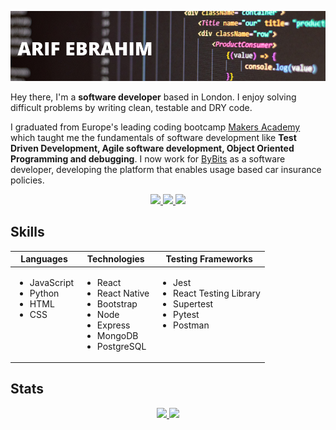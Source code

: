 ![header](./images/gh_banner.png)

Hey there, I'm a **software developer** based in London. I enjoy solving difficult problems by writing clean, testable and DRY code.

I graduated from Europe's leading coding bootcamp [Makers Academy](https://makers.tech/) which taught me the fundamentals of software development like **Test Driven Development, Agile software development, Object Oriented Programming and debugging**. I now work for [ByBits](https://www.bybits.co.uk/) as a software developer, developing the platform that enables usage based car insurance policies.

<div align="center">
  <a href="https://www.linkedin.com/in/arif-e/">
    <img src="https://img.shields.io/badge/Arif Ebrahim-0077B5?&logo=linkedin&style=social">
  </a>
  <a href="https://www.codewars.com/users/ArifEbrahim">
    <img src="https://www.codewars.com/users/ArifEbrahim/badges/micro"/>
  </a>
  <!-- <a href="https://github.com/ArifEbrahim/CV">
    <img src="https://img.shields.io/badge/CV-Arif%20Ebrahim-blue">
  </a> -->
  <a href="https://www.hackerrank.com/arifebrahim">
    <img src="https://img.shields.io/badge/HackerRank-Arif%20Ebrahim-brightgreen">
  </a>
</div>

## Skills

<div align="center">

<table>
  <thead>
    <tr>
      <th>Languages</th>
      <th>Technologies</th>
      <th>Testing Frameworks</th>
    </tr>
  </thead>
  <tbody>
    <tr>
      <td style="vertical-align: top">
        <ul>
          <li>JavaScript</li>
          <li>Python</li>
          <li>HTML</li>
          <li>CSS</li>
        </ul>
      </td>
      <td style="vertical-align: top">
        <ul>
          <li>React</li>
          <li>React Native</li>
          <li>Bootstrap</li>
          <li>Node</li>
          <li>Express</li>
          <li>MongoDB</li>
          <li>PostgreSQL</li>
        </ul>
      </td>
      <td style="vertical-align: top">
        <ul>
          <li>Jest</li>
          <li>React Testing Library</li>
          <li>Supertest</li>
          <li>Pytest</li>
          <li>Postman</li>
        </ul>
      </td>
    </tr>
  </tbody>
</table>

</div>

## Stats

<div align="center">
  <a href="">
    <img src="https://github-readme-stats.vercel.app/api?username=ArifEbrahim&count_private=true&show_icons=true&include_all_commits=true&theme=react&hide=issues" height="155px"/>
  </a>
  <a href="">
    <img src="https://github-readme-stats.vercel.app/api/top-langs/?username=ArifEbrahim&layout=compact&theme=react" height="155px"/>
  </a>
</div>
